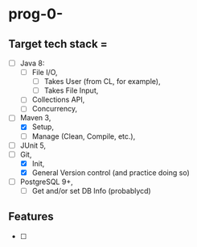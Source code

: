# prog-0-

## Target tech stack =
- [ ] Java 8:
  - [ ] File I/O,
    - [ ] Takes User  (from CL, for example),
    - [ ] Takes File Input,
  - [ ] Collections API,
  - [ ] Concurrency,
- [ ] Maven 3,
  - [X] Setup,
  - [ ] Manage (Clean, Compile, etc.),
- [ ] JUnit 5,
- [ ] Git,
  - [X] Init,
  - [X] General Version control (and practice doing so)
- [ ] PostgreSQL 9+,
  - [ ] Get and/or set DB Info (probablycd)

## Features
- [ ] 